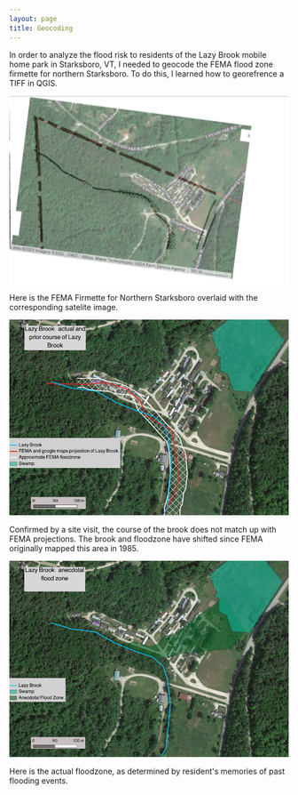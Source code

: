 ```yaml
---
layout: page
title: Geocoding
---
```


In order to analyze the flood risk to residents of the Lazy Brook mobile home park in Starksboro, VT, I needed to geocode the FEMA flood zone firmette for northern Starksboro.
To do this, I learned how to georefrence a TIFF in QGIS.


![Firmette Overlaid with Satalite Image](assets/firmettelayering.png "Firmette Overlay")

Here is the FEMA Firmette for Northern Starksboro overlaid with the corresponding satelite image.

![Floodzone with actual and projected course of stream](assets/laztbrookFEMAfloodzone.png "Lazy Brook FEMA Floodzone")

Confirmed by a site visit, the course of the brook does not match up with FEMA projections.
The brook and floodzone have shifted since FEMA originally mapped this area in 1985.


![Anecdotal Floodzone](assets/lazybrookanecdotalfloodzone.png "Anecdotal Floodzone")

Here is the actual floodzone, as determined by resident's memories of past flooding events.
